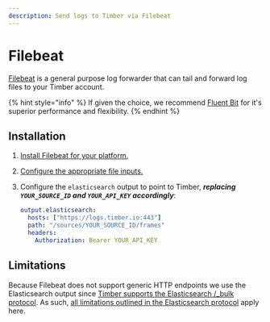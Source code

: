 ```yaml
---
description: Send logs to Timber via Filebeat
---
```


# Filebeat

[Filebeat](https://www.elastic.co/guide/en/beats/filebeat/current/index.html) is a general purpose log forwarder that can tail and forward log files to your Timber account.

{% hint style="info" %}
If given the choice, we recommend [Fluent Bit](fluent-bit.md) for it's superior performance and flexibility.
{% endhint %}

## Installation

1. [Install Filebeat for your platform.](https://www.elastic.co/guide/en/beats/filebeat/current/filebeat-installation.html)
2. [Configure the appropriate file inputs.](https://www.elastic.co/guide/en/beats/filebeat/current/configuration-filebeat-options.html)
3. Configure the `elasticsearch` output to point to Timber, _**replacing `YOUR_SOURCE_ID` and `YOUR_API_KEY` accordingly**_:  


   ```yaml
   output.elasticsearch:
     hosts: ["https://logs.timber.io:443"]
     path: "/sources/YOUR_SOURCE_ID/frames"
     headers:
       Authorization: Bearer YOUR_API_KEY
   ```

## Limitations

Because Filebeat does not support generic HTTP endpoints we use the Elasticsearch output since [Timber supports the Elasticsearch /\_bulk protocol](../protocols/elasticsearch.md). As such, [all limitations outlined in the Elasticsearch protocol](../protocols/elasticsearch.md#limitations) apply here.

